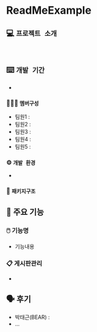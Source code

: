 # ReadMeExample

## 💻 `프로젝트 소개`
 
<br>

##  ⌨️ `개발 기간`
* 

### 🧑‍🤝‍🧑 `멤버구성`
 - 팀원1 : 
 - 팀원2 : 
 - 팀원3 : 
 - 팀원4 : 
 - 팀원5 : 

### ⚙️ `개발 환경`
- 
  
### 📂 `패키지구조`


## 📌 주요 기능
###  🖱️ 기능명
- 기능내용

### 📋 게시판관리 
- 

## 🗣️ 후기

- 박태근(BEAR) : 
- ...
